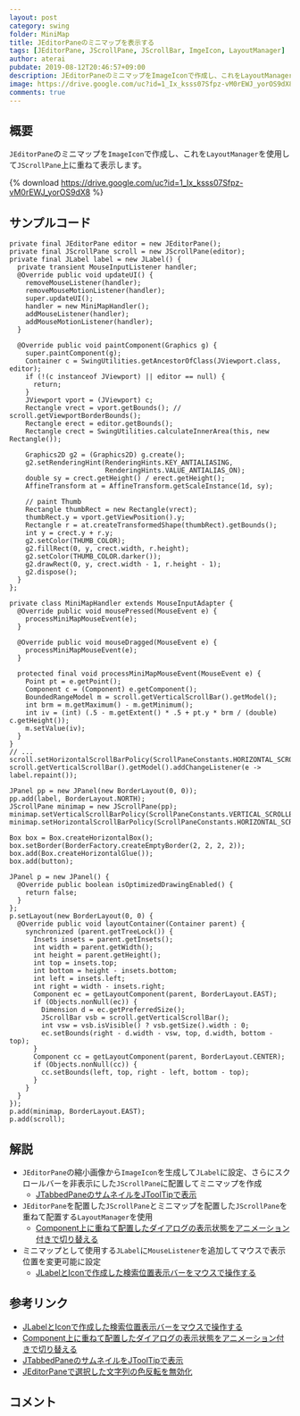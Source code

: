 ```yaml
---
layout: post
category: swing
folder: MiniMap
title: JEditorPaneのミニマップを表示する
tags: [JEditorPane, JScrollPane, JScrollBar, ImgeIcon, LayoutManager]
author: aterai
pubdate: 2019-08-12T20:46:57+09:00
description: JEditorPaneのミニマップをImageIconで作成し、これをLayoutManagerを使用してJScrollPane上に重ねて表示します。
image: https://drive.google.com/uc?id=1_Ix_ksss07Sfpz-vM0rEWJ_yorOS9dX8
comments: true
---
```

## 概要
`JEditorPane`のミニマップを`ImageIcon`で作成し、これを`LayoutManager`を使用して`JScrollPane`上に重ねて表示します。

{% download https://drive.google.com/uc?id=1_Ix_ksss07Sfpz-vM0rEWJ_yorOS9dX8 %}

## サンプルコード
<pre class="prettyprint"><code>private final JEditorPane editor = new JEditorPane();
private final JScrollPane scroll = new JScrollPane(editor);
private final JLabel label = new JLabel() {
  private transient MouseInputListener handler;
  @Override public void updateUI() {
    removeMouseListener(handler);
    removeMouseMotionListener(handler);
    super.updateUI();
    handler = new MiniMapHandler();
    addMouseListener(handler);
    addMouseMotionListener(handler);
  }

  @Override public void paintComponent(Graphics g) {
    super.paintComponent(g);
    Container c = SwingUtilities.getAncestorOfClass(JViewport.class, editor);
    if (!(c instanceof JViewport) || editor == null) {
      return;
    }
    JViewport vport = (JViewport) c;
    Rectangle vrect = vport.getBounds(); // scroll.getViewportBorderBounds();
    Rectangle erect = editor.getBounds();
    Rectangle crect = SwingUtilities.calculateInnerArea(this, new Rectangle());

    Graphics2D g2 = (Graphics2D) g.create();
    g2.setRenderingHint(RenderingHints.KEY_ANTIALIASING,
                        RenderingHints.VALUE_ANTIALIAS_ON);
    double sy = crect.getHeight() / erect.getHeight();
    AffineTransform at = AffineTransform.getScaleInstance(1d, sy);

    // paint Thumb
    Rectangle thumbRect = new Rectangle(vrect);
    thumbRect.y = vport.getViewPosition().y;
    Rectangle r = at.createTransformedShape(thumbRect).getBounds();
    int y = crect.y + r.y;
    g2.setColor(THUMB_COLOR);
    g2.fillRect(0, y, crect.width, r.height);
    g2.setColor(THUMB_COLOR.darker());
    g2.drawRect(0, y, crect.width - 1, r.height - 1);
    g2.dispose();
  }
};

private class MiniMapHandler extends MouseInputAdapter {
  @Override public void mousePressed(MouseEvent e) {
    processMiniMapMouseEvent(e);
  }

  @Override public void mouseDragged(MouseEvent e) {
    processMiniMapMouseEvent(e);
  }

  protected final void processMiniMapMouseEvent(MouseEvent e) {
    Point pt = e.getPoint();
    Component c = (Component) e.getComponent();
    BoundedRangeModel m = scroll.getVerticalScrollBar().getModel();
    int brm = m.getMaximum() - m.getMinimum();
    int iv = (int) (.5 - m.getExtent() * .5 + pt.y * brm / (double) c.getHeight());
    m.setValue(iv);
  }
}
// ...
scroll.setHorizontalScrollBarPolicy(ScrollPaneConstants.HORIZONTAL_SCROLLBAR_NEVER);
scroll.getVerticalScrollBar().getModel().addChangeListener(e -&gt; label.repaint());

JPanel pp = new JPanel(new BorderLayout(0, 0));
pp.add(label, BorderLayout.NORTH);
JScrollPane minimap = new JScrollPane(pp);
minimap.setVerticalScrollBarPolicy(ScrollPaneConstants.VERTICAL_SCROLLBAR_NEVER);
minimap.setHorizontalScrollBarPolicy(ScrollPaneConstants.HORIZONTAL_SCROLLBAR_NEVER);

Box box = Box.createHorizontalBox();
box.setBorder(BorderFactory.createEmptyBorder(2, 2, 2, 2));
box.add(Box.createHorizontalGlue());
box.add(button);

JPanel p = new JPanel() {
  @Override public boolean isOptimizedDrawingEnabled() {
    return false;
  }
};
p.setLayout(new BorderLayout(0, 0) {
  @Override public void layoutContainer(Container parent) {
    synchronized (parent.getTreeLock()) {
      Insets insets = parent.getInsets();
      int width = parent.getWidth();
      int height = parent.getHeight();
      int top = insets.top;
      int bottom = height - insets.bottom;
      int left = insets.left;
      int right = width - insets.right;
      Component ec = getLayoutComponent(parent, BorderLayout.EAST);
      if (Objects.nonNull(ec)) {
        Dimension d = ec.getPreferredSize();
        JScrollBar vsb = scroll.getVerticalScrollBar();
        int vsw = vsb.isVisible() ? vsb.getSize().width : 0;
        ec.setBounds(right - d.width - vsw, top, d.width, bottom - top);
      }
      Component cc = getLayoutComponent(parent, BorderLayout.CENTER);
      if (Objects.nonNull(cc)) {
        cc.setBounds(left, top, right - left, bottom - top);
      }
    }
  }
});
p.add(minimap, BorderLayout.EAST);
p.add(scroll);
</code></pre>

## 解説
- `JEditorPane`の縮小画像から`ImageIcon`を生成して`JLabel`に設定、さらにスクロールバーを非表示にした`JScrollPane`に配置してミニマップを作成
    - [JTabbedPaneのサムネイルをJToolTipで表示](https://ateraimemo.com/Swing/TabThumbnail.html)
- `JEditorPane`を配置した`JScrollPane`とミニマップを配置した`JScrollPane`を重ねて配置する`LayoutManager`を使用
    - [Component上に重ねて配置したダイアログの表示状態をアニメーション付きで切り替える](https://ateraimemo.com/Swing/OverlayBorderLayout.html)
- ミニマップとして使用する`JLabel`に`MouseListener`を追加してマウスで表示位置を変更可能に設定
    - [JLabelとIconで作成した検索位置表示バーをマウスで操作する](https://ateraimemo.com/Swing/BoundedRangeModel.html)

<!-- dummy comment line for breaking list -->

## 参考リンク
- [JLabelとIconで作成した検索位置表示バーをマウスで操作する](https://ateraimemo.com/Swing/BoundedRangeModel.html)
- [Component上に重ねて配置したダイアログの表示状態をアニメーション付きで切り替える](https://ateraimemo.com/Swing/OverlayBorderLayout.html)
- [JTabbedPaneのサムネイルをJToolTipで表示](https://ateraimemo.com/Swing/TabThumbnail.html)
- [JEditorPaneで選択した文字列の色反転を無効化](https://ateraimemo.com/Swing/SelectedTextColor.html)

<!-- dummy comment line for breaking list -->

## コメント
